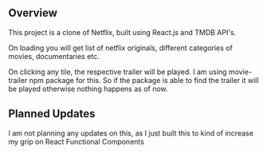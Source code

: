## Overview

This project is a clone of Netflix, built using React.js and TMDB API's.

On loading you will get list of netflix originals, different categories of movies, documentaries etc.

On clicking any tile, the respective trailer will be played. I am using movie-trailer npm package for this.
So if the package is able to find the trailer it will be played otherwise nothing happens as of now.

## Planned Updates

I am not planning any updates on this, as I just built this to kind of increase my grip on React Functional Components
